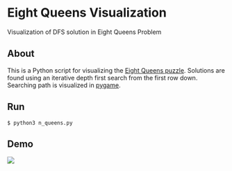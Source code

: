 # Eight Queens Visualization
Visualization of DFS solution in Eight Queens Problem

## About

This is a Python script for visualizing the [Eight Queens puzzle](https://en.wikipedia.org/wiki/Eight_queens_puzzle). Solutions are found using an iterative depth first search from the first row down. Searching path is visualized in [pygame](https://github.com/pygame/pygame).

## Run

```
$ python3 n_queens.py
```

## Demo

![](./images/eight-queens-demo.gif)